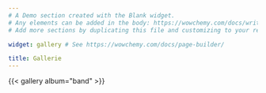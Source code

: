 ```yaml
---
# A Demo section created with the Blank widget.
# Any elements can be added in the body: https://wowchemy.com/docs/writing-markdown-latex/
# Add more sections by duplicating this file and customizing to your requirements.

widget: gallery # See https://wowchemy.com/docs/page-builder/

title: Gallerie
---
```


{{< gallery album="band" >}}
